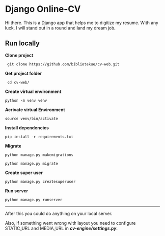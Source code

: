 # Django Online-CV

Hi there. This is a Django app that helps me to digitize my resume. With any luck, I will stand out in a round and land my dream job.

## Run locally

**Clone project**
    
     git clone https://github.com/bibliotekue/cv-web.git

**Get project folder**
    
     cd cv-web/
    
**Create virtual environment**

    python -m venv venv
    
**Acrivate virtual Environment**

    source venv/bin/activate
    
**Install dependencies**

    pip install -r requirements.txt

**Migrate**

    python manage.py makemigrations

    python manage.py migrate

**Create super user**

    python manage.py createsuperuser
    
**Run server**

    python manage.py runserver

---
After this you could do anything on your local server. 

Also, if something went wrong with layout you need to configure STATIC_URL and MEDIA_URL in ***cv-engine/settings.py***.
